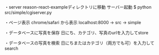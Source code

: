 ・server
  reason-react-exampleディレクトリに移動
  サーバー起動
  $ python src/simple/cgiserver.py

・ページ表示
  chrome/safari から表示
  localhost:8000
  -> src -> simple

・データベースに写真を保存
  日にち、カテゴリ、写真のurlを入力してstore

・データベースの写真を検索
  日にちまたはカテゴリ（両方でも可）を入力してsearch
